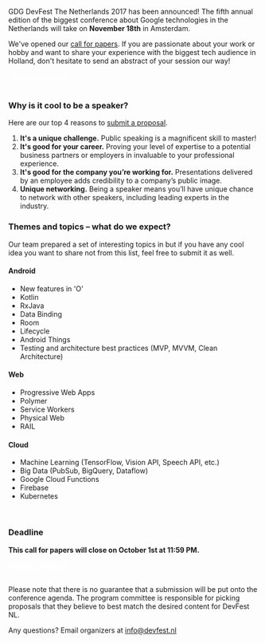 GDG DevFest The Netherlands 2017 has been announced! The fifth annual edition of the biggest conference about Google technologies in the Netherlands will take on **November 18th** in Amsterdam.

We've opened our [call for papers](https://goo.gl/qZZJxJ). If you are passionate about your work or hobby and want to share your experience with the biggest tech audience in Holland, don't hesitate to send an abstract of your session our way!

<!--
<div class="quote-container reverse">
  <div class="quote-photo" style="background-image: url('/2015/images/people/jakub_skvara.jpg')"></div>
  <div class="quote-text-wrapper">
    <div class="quote-text">"Devfest Ukraine 2015 was one of the best conferences I've been to. I'm really glad, that I've had a chance to meet great people there, and I would like to thank all organisers of this awesome event."</div>
    <div class="quote-author">- Jakub Škvára, DevFest '15 Speaker</div>
  </div>
</div>

To keep up this year, we decided to focus on the content. **We’re looking for speakers like you**, who are ready to rock the stage and deliver the best talk or workshop in the field.
-->

<div class="text-center">
<a href="https://goo.gl/qZZJxJ" target="_blank" class="style-scope header-content" style="color: white; ">
  <paper-button class="primary style-scope header-content x-scope paper-button-0" raised="" role="button" tabindex="0" animated="" aria-disabled="false" elevation="1">Submit a proposal</paper-button>
</a>
</div>

<br/>

### Why is it cool to be a speaker?

Here are our top 4 reasons to [submit a proposal](https://goo.gl/qZZJxJ).

1. **It's a unique challenge.** Public speaking is a magnificent skill to master!
2. **It's good for your career.** Proving your level of expertise to a potential business partners or employers in invaluable to your professional experience.
3. **It's good for the company you’re working for.** Presentations delivered by an employee adds credibility to a company’s public image.
4. **Unique networking.** Being a speaker means you’ll have unique chance to network with other speakers, including leading experts in the industry.

### Themes and topics – what do we expect?

Our team prepared a set of interesting topics in but if you have any cool idea you want to share not from this list, feel free to submit it as well.

#### Android
* New features in 'O'
* Kotlin
* RxJava
* Data Binding
* Room
* Lifecycle
* Android Things
* Testing and architecture best practices (MVP, MVVM, Clean Architecture)

#### Web
* Progressive Web Apps
* Polymer
* Service Workers
* Physical Web
* RAIL

#### Cloud
* Machine Learning (TensorFlow, Vision API, Speech API, etc.)
* Big Data (PubSub, BigQuery, Dataflow)
* Google Cloud Functions
* Firebase
* Kubernetes

<br/>

### Deadline

**This call for papers will close on October 1st at 11:59 PM.**

<div class="text-center">
<a href="https://goo.gl/qZZJxJ" target="_blank" class="style-scope header-content" style="color: white; ">
  <paper-button class="primary style-scope header-content x-scope paper-button-0" raised="" role="button" tabindex="0" animated="" aria-disabled="false" elevation="1">Submit a proposal</paper-button>
</a>
</div>

<br/>

Please note that there is no guarantee that a submission will be put onto the conference agenda. The program committee is responsible for picking proposals that they believe to best match the desired content for DevFest NL.

Any questions? Email organizers at [info@devfest.nl](mailto:info@devfest.nl)
